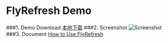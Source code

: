 ﻿FlyRefresh Demo
====================
###1. Demo Download
<a href="https://github.com/skyacer/FlyRefresh-Analysis/blob/master/FlyRefresh-demo/apk/fly-refresh-demo.apk" target="_blank" title="点击下载到本地">本地下载</a>
###2. Screenshot
![Screenshot](apk/fly-refresh-demo.gif)  
###3. Document
[How to Use FlyRefresh](https://github.com/skyacer/FlyRefresh-Analysis)  
